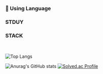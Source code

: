 <br>

### 🌱 Using Language

### STDUY

### STACK

<br>


![Top Langs](https://github-readme-stats.vercel.app/api/top-langs/?username=seungHoon0422)


![Anurag's GitHub stats](https://github-readme-stats.vercel.app/api?username=seungHoon0422&show_icons=true&theme=nightowl)
[![Solved.ac Profile](http://mazassumnida.wtf/api/v2/generate_badge?boj=psh104404)](https://solved.ac/psh104404/)


<!--
**seungHoon0422/seungHoon0422** is a ✨ _special_ ✨ repository because its `README.md` (this file) appears on your GitHub profile.

Here are some ideas to get you started:

- 🔭 I’m currently working on ...
- 🌱 I’m currently learning ...
- 👯 I’m looking to collaborate on ...
- 🤔 I’m looking for help with ...
- 💬 Ask me about ...
- 📫 How to reach me: ...
- 😄 Pronouns: ...
- ⚡ Fun fact: ...
-->
